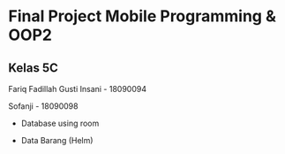 # Final Project Mobile Programming & OOP2

## Kelas 5C
Fariq Fadillah Gusti Insani - 18090094

Sofanji - 18090098

- Database using room

- Data Barang (Helm)